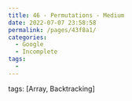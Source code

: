 ```yaml
---
title: 46 - Permutations - Medium
date: 2022-07-07 23:58:58
permalink: /pages/43f8a1/
categories:
  - Google
  - Incomplete
tags:
  - 
---
```

tags: [Array, Backtracking]